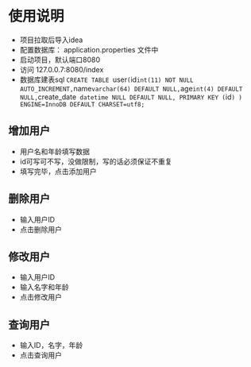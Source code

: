 # 使用说明
* 项目拉取后导入idea    
* 配置数据库： application.properties 文件中 
* 启动项目，默认端口8080
* 访问 127.0.0.7:8080/index
* 数据库建表sql
`CREATE TABLE `user` (
      `id` int(11) NOT NULL AUTO_INCREMENT,
      `name` varchar(64) DEFAULT NULL,
      `age` int(4) DEFAULT NULL,
      `create_date` datetime NULL DEFAULT NULL,
      PRIMARY KEY (`id`)
) ENGINE=InnoDB DEFAULT CHARSET=utf8;`

## 增加用户
* 用户名和年龄填写数据
* id可写可不写，没做限制，写的话必须保证不重复
* 填写完毕，点击添加用户

## 删除用户
* 输入用户ID 
* 点击删除用户

## 修改用户
* 输入用户ID 
* 输入名字和年龄
* 点击修改用户

## 查询用户
* 输入ID，名字，年龄
* 点击查询用户

